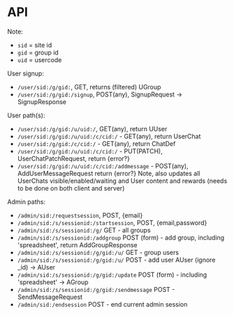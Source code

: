 # API

Note:
- `sid` = site id
- `gid` = group id
- `uid` = usercode

User signup:
- `/user/sid:/g/gid:`, GET, returns (filtered) UGroup
- `/user/sid:/g/gid:/signup`, POST(any), SignupRequest -> SignupResponse

User path(s):
- `/user/sid:/g/gid:/u/uid:/`, GET(any), return UUser
- `/user/sid:/g/gid:/u/uid:/c/cid:/` - GET(any), return UserChat
- `/user/sid:/g/gid:/c/cid:/` - GET(any), return ChatDef
- `/user/sid:/g/gid:/u/uid:/c/cid:/` - PUT(PATCH), UserChatPatchRequest, 
  return {error?}
- `/user/sid:/g/gid:/u/uid:/c/cid:/addmessage` - POST(any), AddUserMessageRequest
  return {error?}
  Note, also updates all UserChats visible/enabled/waiting and User content
  and rewards (needs to be done on both client and server)

Admin paths:
- `/admin/sid:/requestsession`, POST, {email}
- `/admin/sid:/s/sessionid:/startsession`, POST, {email,password}
- `/admin/sid:/s/sessionid:/g/` GET - all groups
- `/admin/sid:/s/sessionid:/addgroup` POST (form) - add group, including 
  'spreadsheet', return AddGroupResponse
- `/admin/sid:/s/sessionid:/g/gid:/u/` GET - group users
- `/admin/sid:/s/sessionid:/g/gid:/u/` POST - add user AUser (ignore _id) 
  -> AUser
- `/admin/sid:/s/sessionid:/g/gid:/update` POST (form) - including 
  'spreadsheet' -> AGroup
- `/admin/sid:/s/sessionid:/g/gid:/sendmessage` POST - SendMessageRequest
- `/admin/sid:/endsession` POST - end current admin session


